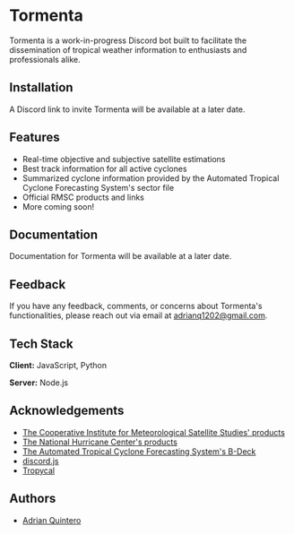 
# Tormenta

Tormenta is a work-in-progress Discord bot built to facilitate the dissemination of tropical weather information to enthusiasts and professionals alike.


## Installation

A Discord link to invite Tormenta will be available at a later date.
    
## Features

- Real-time objective and subjective satellite estimations
- Best track information for all active cyclones
- Summarized cyclone information provided by the Automated Tropical Cyclone Forecasting System's sector file
- Official RMSC products and links
- More coming soon!


## Documentation

Documentation for Tormenta will be available at a later date.


## Feedback

If you have any feedback, comments, or concerns about Tormenta's functionalities, please reach out via email at adrianq1202@gmail.com.


## Tech Stack

**Client:** JavaScript, Python

**Server:** Node.js


## Acknowledgements

  - [The Cooperative Institute for Meteorological Satellite Studies' products](https://tropic.ssec.wisc.edu/tropic.php)
  - [The National Hurricane Center's products](https://www.nhc.noaa.gov/)
  - [The Automated Tropical Cyclone Forecasting System's B-Deck](https://ftp.nhc.noaa.gov/atcf/btk/)
  - [discord.js](https://discord.js.org/)
  - [Tropycal](https://tropycal.github.io/tropycal/index.html#)



## Authors

- [Adrian Quintero](https://www.github.com/Quinta11)

